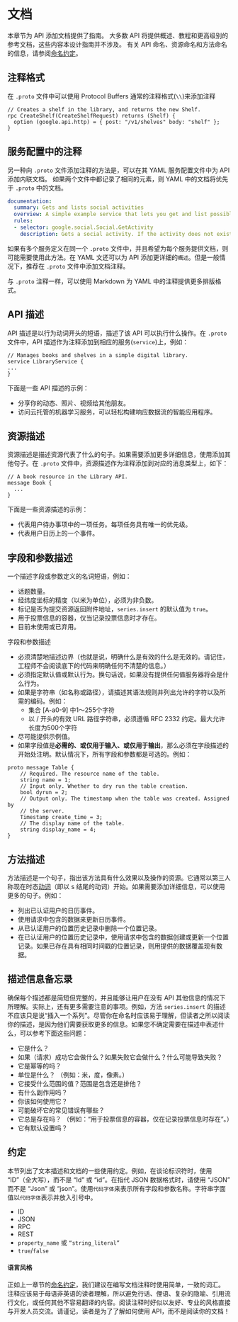 # 文档

本章节为 API 添加文档提供了指南。 大多数 API 将提供概述、教程和更高级别的参考文档，这些内容本设计指南并不涉及。 有关 API 命名、资源命名和方法命名的信息，请参阅[命名约定](08-命名约定.md)。

## 注释格式

在 `.proto` 文件中可以使用 Protocol Buffers 通常的注释格式(`\\`)来添加注释

```
// Creates a shelf in the library, and returns the new Shelf.
rpc CreateShelf(CreateShelfRequest) returns (Shelf) {
  option (google.api.http) = { post: "/v1/shelves" body: "shelf" };
}
```

## 服务配置中的注释

另一种向 `.proto` 文件添加注释的方法是，可以在其 YAML 服务配置文件中为 API 添加内联文档。 如果两个文件中都记录了相同的元素，则 YAML 中的文档将优先于 `.proto` 中的文档。

```yaml
documentation:
  summary: Gets and lists social activities
  overview: A simple example service that lets you get and list possible social activities
  rules:
  - selector: google.social.Social.GetActivity
    description: Gets a social activity. If the activity does not exist, returns Code.NOT_FOUND.
```

如果有多个服务定义在同一个 `.proto` 文件中，并且希望为每个服务提供文档，则可能需要使用此方法。在 YAML 文还可以为 API 添加更详细的`概述`。但是一般情况下，推荐在 `.proto` 文件中添加文档注释。

与 `.proto` 注释一样，可以使用 Markdown 为 YAML 中的注释提供更多排版格式。



## API 描述

API 描述是以行为动词开头的短语，描述了该 API 可以执行什么操作。在 `.proto` 文件中，API 描述作为注释添加到相应的服务(`service`)上，例如：

```
// Manages books and shelves in a simple digital library.
service LibraryService {
...
}
```

下面是一些 API 描述的示例：

* 分享你的动态、照片、视频给其他朋友。
* 访问云托管的机器学习服务，可以轻松构建响应数据流的智能应用程序。



## 资源描述

资源描述是描述资源代表了什么的句子。如果需要添加更多详细信息，使用添加其他句子。在 `.proto` 文件中，资源描述作为注释添加到对应的消息类型上，如下：

```
// A book resource in the Library API.
message Book {
  ...
}
```

下面是一些资源描述的示例：

* 代表用户待办事项中的一项任务。每项任务具有唯一的优先级。
* 代表用户日历上的一个事件。



## 字段和参数描述

一个描述字段或参数定义的名词短语，例如：

* 话题数量。
* 经纬度坐标的精度（以米为单位），必须为非负数。
* 标记是否为提交资源返回附件地址，`series.insert` 的默认值为 `true`。
* 用于投票信息的容器，仅当记录投票信息时才存在。
* 目前未使用或已弃用。

字段和参数描述

* 必须清楚地描述边界（也就是说，明确什么是有效的什么是无效的。请记住，工程师不会阅读底下的代码来明确任何不清楚的信息。）
* 必须指定默认值或默认行为。换句话说，如果没有提供任何值服务器将会是什么行为。
* 如果是字符串（如名称或路径），请描述其语法规则并列出允许的字符以及所需的编码。例如：
  * 集合 [A-a0-9] 中1～255个字符
  * 以 / 开头的有效 URL 路径字符串，必须遵循 RFC 2332 约定。最大允许长度为500个字符
* 尽可能提供示例值。
* 如果字段值是**必需的、或仅用于输入、或仅用于输出**，那么必须在字段描述的开始处注明。默认情况下，所有字段和参数都是可选的。例如：

```
proto message Table {
	// Required. The resource name of the table.
	string name = 1;
	// Input only. Whether to dry run the table creation.
	bool dyrun = 2;
	// Output only. The timestamp when the table was created. Assigned by
	// the server.
	Timestamp create_time = 3;
	// The display name of the table.
	string display_name = 4;
}
```



## 方法描述

方法描述是一个句子，指出该方法具有什么效果以及操作的资源。它通常以第三人称现在时态[动词](https://developers.google.com/internal/style/reference-verbs)（即以 s 结尾的动词）开始。如果需要添加详细信息，可以使用更多的句子。例如：

* 列出已认证用户的日历事件。
* 使用请求中包含的数据来更新日历事件。
* 从已认证用户的位置历史记录中删除一个位置记录。
* 在已认证用户的位置历史记录中，使用请求中包含的数据创建或更新一个位置记录。如果已存在具有相同时间戳的位置记录，则用提供的数据覆盖现有数据。



## 描述信息备忘录

确保每个描述都是简短但完整的，并且能够让用户在没有 API 其他信息的情况下所理解。实际上，还有更多需要注意的事项。例如，方法 `series.insert` 的描述不应该只是说“插入一个系列”。尽管你在命名时应该易于理解，但读者之所以阅读你的描述，是因为他们需要获取更多的信息。如果您不确定需要在描述中表述什么，可以参考下面这些问题：

* 它是什么？
* 如果（请求）成功它会做什么？如果失败它会做什么？什么可能导致失败？
* 它是幂等的吗？
* 单位是什么？ （例如：米，度，像素。）
* 它接受什么范围的值？范围是包含还是排他？
* 有什么副作用吗？
* 你该如何使用它？
* 可能破坏它的常见错误有哪些？
* 它总是存在吗？ （例如：“用于投票信息的容器，仅在记录投票信息时存在”。）
* 它有默认设置吗？



## 约定

本节列出了文本描述和文档的一些使用约定。例如，在谈论标识符时，使用 “ID”（全大写），而不是 “Id” 或 “id”。在指代 JSON 数据格式时，请使用 “JSON” 而不是 “Json” 或 “json”。使用```代码字体```来表示所有字段和参数名称。字符串字面值以```代码字体```表示并放入引号中。

* ID
* JSON
* RPC
* REST
* ```property_name``` 或 ```“string_literal”```
* ```true```/```false```



#### 语言风格

正如上一章节的[命名约定](08-命名约定.md)，我们建议在编写文档注释时使用简单，一致的词汇。 注释应该易于母语非英语的读者理解，所以避免行话、俚语、复杂的隐喻、引用流行文化，或任何其他不容易翻译的内容。阅读注释时好似以友好、专业的风格直接与开发人员交流。请谨记，读者是为了了解如何使用 API，而不是阅读你的文档！